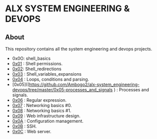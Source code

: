 # ALX SYSTEM ENGINEERING & DEVOPS
## About
This repository contains all the system engineering and devops projects.

* 0x0O: shell_basics
* [0x01](https://github.com/Ambogo2/alx-system_engineering-devops/tree/master/0x01-shell_permissions) : Shell permissions.
* [0x02](https://github.com/Ambogo2/alx-system_engineering-devops/tree/master/0x02-shell_redirections):
   Shell_redirections
* [0x03](https://github.com/Ambogo2/alx-system_engineering-devops/tree/master/0x03-shell_variables_expansions
) : Shell_variables_expansions
* [0x04](https://github.com/Ambogo2/alx-system_engineering-devops/tree/master/0x04-loops_conditions_and_parsing
) : Loops, conditions and parsing.
* [0x05]((https://github.com/Ambogo2/alx-system_engineering-devops/tree/master/0x05-processes_and_signals
) : Processes and signals.
* [0x06](https://github.com/Ambogo2/alx-system_engineering-devops/tree/master/0x06-regular_expressions
) : Regular expression.
* [0x07](https://github.com/Ambogo2/alx-system_engineering-devops/tree/master/0x07-networking_basics
) : Networking basics #0.
* [0x08](https://github.com/Ambogo2/alx-system_engineering-devops/tree/master/0x08-networking_basics_2
) : Networking basics #1.
* [0x09](https://github.com/Ambogo2/alx-system_engineering-devops/tree/master/0x09-web_infrastructure_design
) : Web infrastructure design.
* [0x0A](https://github.com/Ambogo2/alx-system_engineering-devops/tree/master/0x0A-configuration_management
) : Configuration management.
* [0x0B](https://github.com/Ambogo2/alx-system_engineering-devops/tree/master/0x0B-ssh
) : SSH.
* [0x0C](https://github.com/Ambogo2/alx-system_engineering-devops/tree/master/0x0C-web_server
) : Web server.

